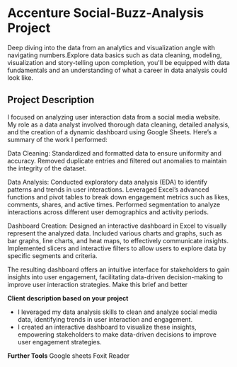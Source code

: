 # Accenture Social-Buzz-Analysis Project
Deep diving into the data from an analytics and visualization angle with navigating numbers.Explore data basics such as data cleaning, modeling, visualization and story-telling upon completion, you'll be equipped with data fundamentals and an understanding of what a career in data analysis could look like.
## Project Description                                                                                                                                                         
I focused on analyzing user interaction data from a social media website. My role as a data analyst involved thorough data cleaning, detailed analysis, and the creation of a dynamic dashboard using Google Sheets. Here’s a summary of the work I performed:

Data Cleaning:
Standardized and formatted data to ensure uniformity and accuracy. Removed duplicate entries and filtered out anomalies to maintain the integrity of the dataset.

Data Analysis:
Conducted exploratory data analysis (EDA) to identify patterns and trends in user interactions. Leveraged Excel’s advanced functions and pivot tables to break down engagement metrics such as likes, comments, shares, and active times. Performed segmentation to analyze interactions across different user demographics and activity periods.

Dashboard Creation:
Designed an interactive dashboard in Excel to visually represent the analyzed data. Included various charts and graphs, such as bar graphs, line charts, and heat maps, to effectively communicate insights. Implemented slicers and interactive filters to allow users to explore data by specific segments and criteria.

The resulting dashboard offers an intuitive interface for stakeholders to gain insights into user engagement, facilitating data-driven decision-making to improve user interaction strategies. Make this brief and better

**Client description based on your project**
 * I leveraged my data analysis skills to clean and analyze social media data, identifying trends in user interaction and engagement.
 * I created an interactive dashboard to visualize these insights, empowering stakeholders to make data-driven decisions to improve user engagement strategies.

**Further Tools**
   Google sheets
   Foxit  Reader
